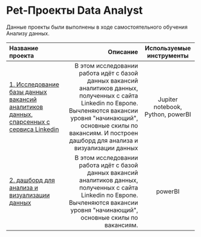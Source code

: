 # Pet-Проекты Data Analyst


Данные проекты были выполнены в ходе самостоятельного обучения Анализу данных.

|  Название проекта          |  Описание                                                                                     |    Используемые инструменты |
| :------------------------- | --------------------------------------------------------------------------------------------: |:---------------------------:|
|[1. Исследование базы данных вакансий аналитиков данных, спарсенных с сервиса Linkedin](Nikishina_LinkedinDS.ipynb)|В этом исследовании работа идёт с базой данных вакансий аналитиков данных, полученных с сайта Linkedin по Европе. Вычленяются вакансии уровня "начинающий", основные скилы по вакансиям. И построен дашборд для анализа и визуализации данных|Jupiter notebook, Python, powerBI|
|[2. дашборд для анализа и визуализации данных](Linkedin_dash.md)|В этом исследовании работа идёт с базой данных вакансий аналитиков данных, полученных с сайта Linkedin по Европе. Вычленяются вакансии уровня "начинающий", основные скилы по вакансиям. |powerBI|
